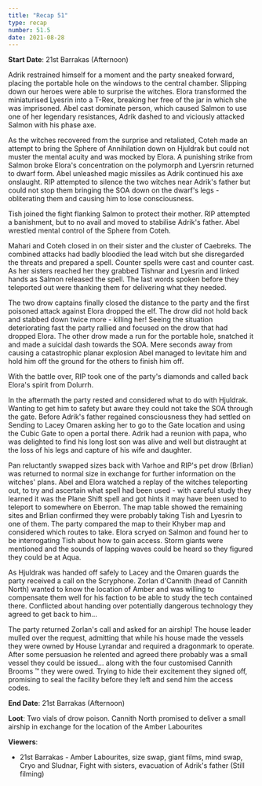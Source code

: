 ```yaml
---
title: "Recap 51"
type: recap
number: 51.5
date: 2021-08-28
---
```


**Start Date**: 21st Barrakas (Afternoon)
 
Adrik restrained himself for a moment and the party sneaked forward, placing the portable hole on the windows to the central chamber. Slipping down our heroes were able to surprise the witches. Elora transformed the miniaturised Lyesrin into a T-Rex, breaking her free of the jar in which she was imprisoned. Abel cast dominate person, which caused Salmon to use one of her legendary resistances, Adrik dashed to and viciously attacked Salmon with his phase axe.
 
As the witches recovered from the surprise and retaliated, Coteh made an attempt to bring the Sphere of Annihilation down on Hjuldrak but could not muster the mental acuity and was mocked by Elora. A punishing strike from Salmon broke Elora's concentration on the polymorph and Lyersrin returned to dwarf form. Abel unleashed magic missiles as Adrik continued his axe onslaught. RIP attempted to silence the two witches near Adrik's father but could not stop them bringing the SOA down on the dwarf's legs - obliterating them and causing him to lose consciousness.
 
Tish joined the fight flanking Salmon to protect their mother. RIP attempted a banishment, but to no avail and moved to stabilise Adrik's father. Abel wrestled mental control of the Sphere from Coteh.
 
Mahari and Coteh closed in on their sister and the cluster of Caebreks. The combined attacks had badly bloodied the lead witch but she disregarded the threats and prepared a spell. Counter spells were cast and counter cast. As her sisters reached her they grabbed Tishnar and Lyesrin and linked hands as Salmon released the spell. The last words spoken before they teleported out were thanking them for delivering what they needed.
 
The two drow captains finally closed the distance to the party and the first poisoned attack against Elora dropped the elf. The drow did not hold back and stabbed down twice more - killing her! Seeing the situation deteriorating fast the party rallied and focused on the drow that had dropped Elora. The other drow made a run for the portable hole, snatched it and made a suicidal dash towards the SOA. Mere seconds away from causing a catastrophic planar explosion Abel managed to levitate him and hold him off the ground for the others to finish him off.
 
With the battle over, RIP took one of the party's diamonds and called back Elora's spirit from Dolurrh. 
 
In the aftermath the party rested and considered what to do with Hjuldrak. Wanting to get him to safety but aware they could not take the SOA through the gate. Before Adrik's father regained consciousness they had settled on Sending to Lacey Omaren asking her to go to the Gate location and using the Cubic Gate to open a portal there. Adrik had a reunion with papa, who was delighted to find his long lost son was alive and well but distraught at the loss of his legs and capture of his wife and daughter.
 
Pan reluctantly swapped sizes back with Varhoe and RIP's pet drow (Brlian) was returned to normal size in exchange for further information on the witches' plans. Abel and Elora watched a replay of the witches teleporting out, to try and ascertain what spell had been used - with careful study they learned it was the Plane Shift spell and got hints it may have been used to teleport to somewhere on Eberron. The map table showed the remaining sites and Brlian confirmed they were probably taking Tish and Lyesrin to one of them. The party compared the map to their Khyber map and considered which routes to take. Elora scryed on Salmon and found her to be interrogating Tish about how to gain access. Storm giants were mentioned and the sounds of lapping waves could be heard so they figured they could be at Aqua.
 
As Hjuldrak was handed off safely to Lacey and the Omaren guards the party received a call on the Scryphone. Zorlan d'Cannith (head of Cannith North) wanted to know the location of Amber and was willing to compensate them well for his faction to be able to study the tech contained there. Conflicted about handing over potentially dangerous technology they agreed to get back to him…
 
The party returned Zorlan's call and asked for an airship! The house leader mulled over the request, admitting that while his house made the vessels they were owned by House Lyrandar and required a dragonmark to operate. After some persuasion he relented and agreed there probably was a small vessel they could be issued… along with the four customised Cannith Brooms ™ they were owed. Trying to hide their excitement they signed off, promising to seal the facility before they left and send him the access codes.
 
 
**End Date**: 21st Barrakas (Afternoon)

**Loot**: Two vials of drow poison. Cannith North promised to deliver a small airship in exchange for the location of the Amber Labourites
 
**Viewers**: 
- 21st Barrakas - Amber Labourites, size swap, giant films, mind swap, Cryo and Sludnar, Fight with sisters, evacuation of Adrik's father (Still filming)